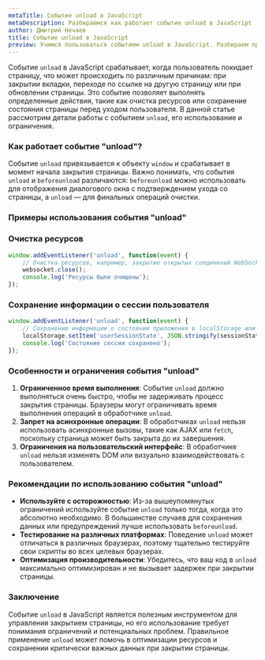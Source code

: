 ```yaml
---
metaTitle: Событие unload в JavaScript
metaDescription: Разбираемся как работает событие unload в JavaScript
author: Дмитрий Нечаев
title: Событие unload в JavaScript
preview: Учимся пользоваться событием unload в JavaScript. Разбираем примеры использования
---
```


Событие `unload` в JavaScript срабатывает, когда пользователь покидает страницу, что может происходить по различным причинам: при закрытии вкладки, переходе по ссылке на другую страницу или при обновлении страницы. Это событие позволяет выполнять определенные действия, такие как очистка ресурсов или сохранение состояния страницы перед уходом пользователя. В данной статье рассмотрим детали работы с событием `unload`, его использование и ограничения.

### Как работает событие "unload"?

Событие `unload` привязывается к объекту `window` и срабатывает в момент начала закрытия страницы. Важно понимать, что события `unload` и `beforeunload` различаются: `beforeunload` можно использовать для отображения диалогового окна с подтверждением ухода со страницы, а `unload` — для финальных операций очистки.

### Примеры использования события "unload"

### Очистка ресурсов

```jsx
window.addEventListener('unload', function(event) {
    // Очистка ресурсов, например, закрытие открытых соединений WebSocket
    websocket.close();
    console.log('Ресурсы были очищены');
});

```

### Сохранение информации о сессии пользователя

```jsx
window.addEventListener('unload', function(event) {
    // Сохранение информации о состоянии приложения в localStorage или отправка данных на сервер
    localStorage.setItem('userSessionState', JSON.stringify(sessionState));
    console.log('Состояние сессии сохранено');
});

```

### Особенности и ограничения события "unload"

1. **Ограниченное время выполнения**: Событие `unload` должно выполняться очень быстро, чтобы не задерживать процесс закрытия страницы. Браузеры могут ограничивать время выполнения операций в обработчике `unload`.
2. **Запрет на асинхронные операции**: В обработчиках `unload` нельзя использовать асинхронные вызовы, такие как AJAX или `fetch`, поскольку страница может быть закрыта до их завершения.
3. **Ограничения на пользовательский интерфейс**: В обработчике `unload` нельзя изменять DOM или визуально взаимодействовать с пользователем.

### Рекомендации по использованию события "unload"

- **Используйте с осторожностью**: Из-за вышеупомянутых ограничений используйте событие `unload` только тогда, когда это абсолютно необходимо. В большинстве случаев для сохранения данных или предупреждений лучше использовать `beforeunload`.
- **Тестирование на различных платформах**: Поведение `unload` может отличаться в различных браузерах, поэтому тщательно тестируйте свои скрипты во всех целевых браузерах.
- **Оптимизация производительности**: Убедитесь, что ваш код в `unload` максимально оптимизирован и не вызывает задержек при закрытии страницы.

### Заключение

Событие `unload` в JavaScript является полезным инструментом для управления закрытием страницы, но его использование требует понимания ограничений и потенциальных проблем. Правильное применение `unload` может помочь в оптимизации ресурсов и сохранении критически важных данных при закрытии страницы.